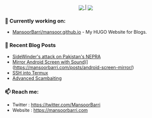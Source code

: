 <p align="center"><a href="https://github.com/anuraghazra/github-readme-stats">
  <img align="center" src="https://github-readme-stats.vercel.app/api?username=MansoorBarri&show_icons=true&theme=dark&hide_border=true" />
</a> | <a href="https://github.com/anuraghazra/github-readme-stats"><img align="center" src="https://github-readme-stats.vercel.app/api/top-langs/?username=MansoorBarri&layout=compact&theme=dark&hide_border=true" /></a></p>

### 👷 Currently working on: 
- [MansoorBarri/mansoor.github.io](https://github.com/MansoorBarri/mansoor.github.io) - My HUGO Website for Blogs.

### 📰 Recent Blog Posts

- [SideWinder's attack on Pakistan's NEPRA](https://mansoorbarri.com/posts/termux-ssh/)
- [Mirror Android Screen with Sound](https://mansoorbarri.com/posts/android-screen-mirror/))](https://mansoorbarri.com/posts/android-screen-mirror/)
- [SSH into Termux](https://mansoorbarri.com/posts/termux-ssh/)
- [Advanced Scambaiting](https://mansoorbarri.com/posts/advanced-scambaiting/)


### 📫 Reach me:
  - Twitter   : <https://twitter.com/MansoorBarri>
  - Website   : <https://mansoorbarri.com>

